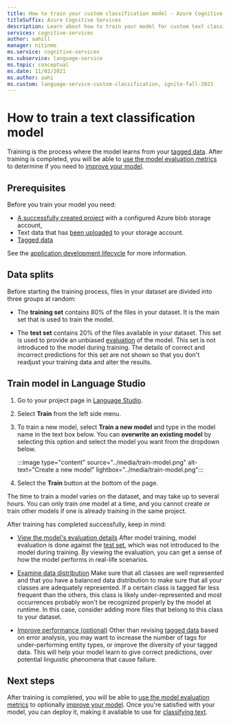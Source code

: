 ```yaml
---
title: How to train your custom classification model - Azure Cognitive Services
titleSuffix: Azure Cognitive Services
description: Learn about how to train your model for custom text classification.
services: cognitive-services
author: aahill
manager: nitinme
ms.service: cognitive-services
ms.subservice: language-service
ms.topic: conceptual
ms.date: 11/02/2021
ms.author: aahi
ms.custom: language-service-custom-classification, ignite-fall-2021
---
```


# How to train a text classification model


Training is the process where the model learns from your [tagged data](tag-data.md). After training is completed, you will be able to [use the model evaluation metrics](../how-to/view-model-evaluation.md) to determine if you need to [improve your model](../how-to/improve-model.md).

## Prerequisites

Before you train your model you need:

* [A successfully created project](create-project.md) with a configured Azure blob storage account, 
* Text data that has [been uploaded](create-project.md#prepare-training-data) to your storage account.
* [Tagged data](tag-data.md)

See the [application development lifecycle](../overview.md#application-development-lifecycle) for more information.

## Data splits

Before starting the training process, files in your dataset are divided into three groups at random:

* The **training set** contains 80% of the files in your dataset. It is the main set that is used to train the model.

* The **test set** contains 20% of the files available in your dataset. This set is used to provide an unbiased [evaluation](../how-to/view-model-evaluation.md) of the model. This set is not introduced to the model during training. The details of correct and incorrect predictions for this set are not shown so that you don't readjust your training data and alter the results.

## Train model in Language Studio

1. Go to your project page in [Language Studio](https://aka.ms/LanguageStudio).

2. Select **Train** from the left side menu.

3. To train a new model, select **Train a new model** and type in the model name in the text box below. You can **overwrite an existing model** by selecting this option and select the model you want from the dropdown below.

    :::image type="content" source="../media/train-model.png" alt-text="Create a new model" lightbox="../media/train-model.png":::

4. Select the **Train** button at the bottom of the page.

The time to train a model varies on the dataset, and may take up to several hours. You can only train one model at a time, and you cannot create or train other models if one is already training in the same project. 


After training has completed successfully, keep in mind:

* [View the model's evaluation details](../how-to/view-model-evaluation.md) After model training, model evaluation is done against the [test set](../how-to/train-model.md#data-splits), which was not introduced to the model during training. By viewing the evaluation, you can get a sense of how the model performs in real-life scenarios.

* [Examine data distribution](../how-to/improve-model.md#examine-data-distribution-from-language-studio) Make sure that all classes are well represented and that you have a balanced data distribution to make sure that all your classes are adequately represented. If a certain class is tagged far less frequent than the others, this class is likely under-represented and most occurrences probably won't be recognized properly by the model at runtime. In this case, consider adding more files that belong to this class to your dataset.

* [Improve performance (optional)](../how-to/improve-model.md) Other than revising [tagged data](tag-data.md) based on error analysis, you may want to increase the number of tags for under-performing entity types, or improve the diversity of your tagged data. This will help your model learn to give correct predictions, over potential linguistic phenomena that cause failure.

<!-- * Define your own test set: If you are using a random split option and the resulting test set was not comprehensive enough, consider defining your own test to include a variety of data layouts and balanced tagged classes.
 -->


## Next steps

After training is completed, you will be able to [use the model evaluation metrics](../how-to/view-model-evaluation.md) to optionally [improve your model](../how-to/improve-model.md). Once you're satisfied with your model, you can deploy it, making it available to use for [classifying text](call-api.md).
